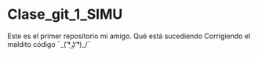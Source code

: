 # Clase_git_1_SIMU
Este es el primer repositorio mi amigo. 
Qué está sucediendo 
Corrigiendo el maldito código 
¯\_( ͡❛ ͜ʖ ͡❛)_/¯
